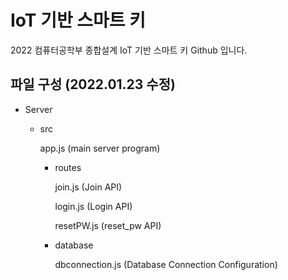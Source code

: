 # IoT 기반 스마트 키

2022 컴퓨터공학부 종합설계 IoT 기반 스마트 키 Github 입니다.

## 파일 구성 (2022.01.23 수정)

- Server
    - src
        
        app.js (main server program)
        
        - routes
            
            join.js (Join API)
            
            login.js (Login API)

            resetPW.js (reset_pw API)
            
        - database
            
            dbconnection.js (Database Connection Configuration)
